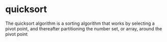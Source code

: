# quicksort
The quicksort algorithm is a sorting algorithm that works by selecting a pivot point, and thereafter partitioning the number set, or array, around the pivot point
